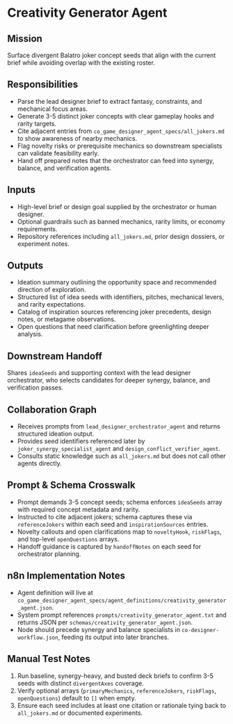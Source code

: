 # Creativity Generator Agent

## Mission
Surface divergent Balatro joker concept seeds that align with the current brief while avoiding overlap with the existing roster.

## Responsibilities
- Parse the lead designer brief to extract fantasy, constraints, and mechanical focus areas.
- Generate 3-5 distinct joker concepts with clear gameplay hooks and rarity targets.
- Cite adjacent entries from `co_game_designer_agent_specs/all_jokers.md` to show awareness of nearby mechanics.
- Flag novelty risks or prerequisite mechanics so downstream specialists can validate feasibility early.
- Hand off prepared notes that the orchestrator can feed into synergy, balance, and verification agents.

## Inputs
- High-level brief or design goal supplied by the orchestrator or human designer.
- Optional guardrails such as banned mechanics, rarity limits, or economy requirements.
- Repository references including `all_jokers.md`, prior design dossiers, or experiment notes.

## Outputs
- Ideation summary outlining the opportunity space and recommended direction of exploration.
- Structured list of idea seeds with identifiers, pitches, mechanical levers, and rarity expectations.
- Catalog of inspiration sources referencing joker precedents, design notes, or metagame observations.
- Open questions that need clarification before greenlighting deeper analysis.

## Downstream Handoff
Shares `ideaSeeds` and supporting context with the lead designer orchestrator, who selects candidates for deeper synergy, balance, and verification passes.

## Collaboration Graph
- Receives prompts from `lead_designer_orchestrator_agent` and returns structured ideation output.
- Provides seed identifiers referenced later by `joker_synergy_specialist_agent` and `design_conflict_verifier_agent`.
- Consults static knowledge such as `all_jokers.md` but does not call other agents directly.

## Prompt & Schema Crosswalk
- Prompt demands 3-5 concept seeds; schema enforces `ideaSeeds` array with required concept metadata and rarity.
- Instructed to cite adjacent jokers; schema captures these via `referenceJokers` within each seed and `inspirationSources` entries.
- Novelty callouts and open clarifications map to `noveltyHook`, `riskFlags`, and top-level `openQuestions` arrays.
- Handoff guidance is captured by `handoffNotes` on each seed for orchestrator planning.

## n8n Implementation Notes
- Agent definition will live at `co_game_designer_agent_specs/agent_definitions/creativity_generator_agent.json`.
- System prompt references `prompts/creativity_generator_agent.txt` and returns JSON per `schemas/creativity_generator_agent.json`.
- Node should precede synergy and balance specialists in `co-designer-workflow.json`, feeding its output into later branches.

## Manual Test Notes
1. Run baseline, synergy-heavy, and busted deck briefs to confirm 3-5 seeds with distinct `divergentAxes` coverage.
2. Verify optional arrays (`primaryMechanics`, `referenceJokers`, `riskFlags`, `openQuestions`) default to `[]` when empty.
3. Ensure each seed includes at least one citation or rationale tying back to `all_jokers.md` or documented experiments.
